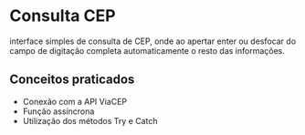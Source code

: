 # Consulta CEP

interface simples de consulta de CEP, onde ao apertar enter ou desfocar do campo de digitação completa automaticamente o resto das informações.

## Conceitos praticados
- Conexão com a API ViaCEP
- Função assíncrona
- Utilização dos métodos Try e Catch
